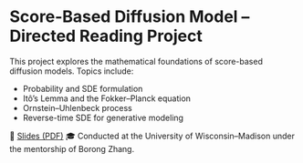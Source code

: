 # Score-Based Diffusion Model – Directed Reading Project
This project explores the mathematical foundations of score-based diffusion models.
Topics include:
- Probability and SDE formulation
- Itô’s Lemma and the Fokker–Planck equation
- Ornstein–Uhlenbeck process
- Reverse-time SDE for generative modeling

📄 [Slides (PDF)](./DRP_diffusion_model.pdf)
🎓 Conducted at the University of Wisconsin–Madison under the mentorship of Borong Zhang.
